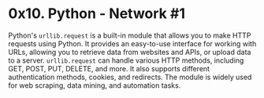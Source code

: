 # 0x10. Python - Network #1

Python's `urllib.request` is a built-in module that allows you to
make HTTP requests using Python. It provides an easy-to-use interface
for working with URLs, allowing you to retrieve data from websites and
APIs, or upload data to a server. `urllib.request` can handle various
HTTP methods, including GET, POST, PUT, DELETE, and more. It also supports
different authentication methods, cookies, and redirects. The module is
widely used for web scraping, data mining, and automation tasks.
